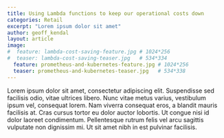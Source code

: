 ```yaml
---
title: Using Lambda functions to keep our operational costs down
categories: Retail
excerpt: "Lorem ipsum dolor sit amet"
author: geoff_kendal
layout: article
image: 
#  feature: lambda-cost-saving-feature.jpg # 1024*256
#  teaser: lambda-cost-saving-teaser.jpg   # 534*334
  feature: prometheus-and-kubernetes-feature.jpg # 1024*256
  teaser: prometheus-and-kubernetes-teaser.jpg   # 534*338
---
```


Lorem ipsum dolor sit amet, consectetur adipiscing elit. Suspendisse sed facilisis odio, vitae ultrices libero. Nunc vitae metus varius, vestibulum ipsum vel, consequat lorem. Nam viverra consequat eros, a blandit mauris facilisis at. Cras cursus tortor eu dolor auctor lobortis. Ut congue nisi id dolor laoreet condimentum. Pellentesque rutrum felis vel arcu sagittis vulputate non dignissim mi. Ut sit amet nibh in est pulvinar facilisis.
